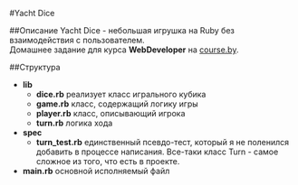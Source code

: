 #Yacht Dice

##Описание
Yacht Dice - небольшая игрушка на Ruby без взаимодействия с пользователем.  
Домашнее задание для курса <b>WebDeveloper</b> на [course.by](http://course.by).

##Структура
*	<b>lib</b>
	*	<b>dice.rb</b> реализует класс игрального кубика
	*	<b>game.rb</b> класс, содержащий логику игры
	*	<b>player.rb</b> класс, описывающий игрока
	*	<b>turn.rb</b> логика хода
*	<b>spec</b>
	*	<b>turn_test.rb</b> единственный псевдо-тест, который я не поленился добавить в процессе написания. Все-таки класс Turn - самое сложное из того, что есть в проекте.
*	<b>main.rb</b> основной исполняемый файл